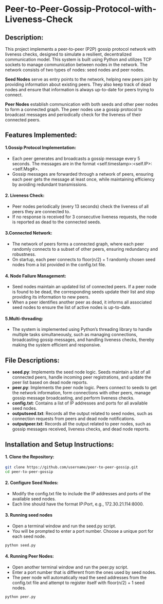 # Peer-to-Peer-Gossip-Protocol-with-Liveness-Check

## Description:
This project implements a peer-to-peer (P2P) gossip protocol network with liveness checks, designed to simulate a resilient, decentralized communication model. This system is built using Python and utilizes TCP sockets to manage communication between nodes in the network. The network consists of two types of nodes: seed nodes and peer nodes.

**Seed Nodes** serve as entry points to the network, helping new peers join by providing information about existing peers. They also keep track of dead nodes and ensure that information is always up-to-date for peers trying to connect.

**Peer Nodes** establish communication with both seeds and other peer nodes to form a connected graph. The peer nodes use a gossip protocol to broadcast messages and periodically check for the liveness of their connected peers.

## Features Implemented:
####  1.Gossip Protocol Implementation:

* Each peer generates and broadcasts a gossip message every 5 seconds. The messages are in the format <self.timestamp>:<self.IP>:<self.Msg#>.
* Gossip messages are forwarded through a network of peers, ensuring each peer gets the message at least once, while maintaining efficiency by avoiding redundant transmissions.
#### 2. Liveness Check:

* Peer nodes periodically (every 13 seconds) check the liveness of all peers they are connected to.
* If no response is received for 3 consecutive liveness requests, the node is reported as dead to the connected seeds.
#### 3.Connected Network:

* The network of peers forms a connected graph, where each peer randomly connects to a subset of other peers, ensuring redundancy and robustness.
* On startup, each peer connects to floor(n/2) + 1 randomly chosen seed nodes from a list provided in the config.txt file.
#### 4. Node Failure Management:

* Seed nodes maintain an updated list of connected peers. If a peer node is found to be dead, the corresponding seeds update their list and stop providing its information to new peers.
* When a peer identifies another peer as dead, it informs all associated seed nodes to ensure the list of active nodes is up-to-date.
#### 5.Multi-threading:

* The system is implemented using Python’s threading library to handle multiple tasks simultaneously, such as managing connections, broadcasting gossip messages, and handling liveness checks, thereby making the system efficient and responsive.
## File Descriptions:
* **seed.py**: Implements the seed node logic. Seeds maintain a list of all connected peers, handle incoming peer registrations, and update the peer list based on dead node reports.
* **peer.py**: Implements the peer node logic. Peers connect to seeds to get the network information, form connections with other peers, manage gossip message broadcasting, and perform liveness checks.
* **config.txt**: Contains a list of IP addresses and ports for all available seed nodes.
* **outputseed.txt**: Records all the output related to seed nodes, such as connection requests from peers and dead node notifications.
* **outputpeer.txt**: Records all the output related to peer nodes, such as gossip messages received, liveness checks, and dead node reports.


## Installation and Setup Instructions:
#### 1. Clone the Repository:
```bash
git clone https://github.com/username/peer-to-peer-gossip.git
cd peer-to-peer-gossip
 ```
#### 2. Configure Seed Nodes:
* Modify the config.txt file to include the IP addresses and ports of the available seed nodes.
* Each line should have the format IP:Port, e.g., 172.30.21.114:8000.

#### 3. Running seed nodes
* Open a terminal window and run the seed.py script.
* You will be prompted to enter a port number. Choose a unique port for each seed node.
```bash
python seed.py
 ```

#### 4. Running Peer Nodes:
* Open another terminal window and run the peer.py script.
* Enter a port number that is different from the ones used by seed nodes.
* The peer node will automatically read the seed addresses from the config.txt file and attempt to register itself with floor(n/2) + 1 seed nodes.
```bash
python peer.py
 ```

